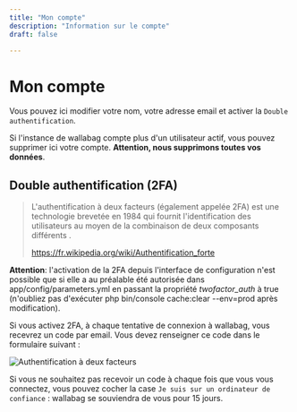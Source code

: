 ```yaml
---
title: "Mon compte"
description: "Information sur le compte"
draft: false

---
```

# Mon compte

Vous pouvez ici modifier votre nom, votre adresse email et activer la
`Double authentification`.

Si l'instance de wallabag compte plus d'un utilisateur actif, vous
pouvez supprimer ici votre compte. **Attention, nous supprimons toutes
vos données**.

## Double authentification (2FA)

> L'authentification à deux facteurs (également appelée 2FA) est une
> technologie brevetée en 1984 qui fournit l'identification des
> utilisateurs au moyen de la combinaison de deux composants différents
> .
>
> <https://fr.wikipedia.org/wiki/Authentification_forte>

**Attention**: l'activation de la 2FA depuis l'interface de
configuration n'est possible que si elle a au préalable été autorisée
dans app/config/parameters.yml en passant la propriété *twofactor\_auth*
à true (n'oubliez pas d'exécuter php bin/console cache:clear --env=prod
après modification).

Si vous activez 2FA, à chaque tentative de connexion à wallabag, vous
recevrez un code par email. Vous devez renseigner ce code dans le
formulaire suivant :

![Authentification à deux facteurs](/later/images/2FA_form.png)

Si vous ne souhaitez pas recevoir un code à chaque fois que vous vous
connectez, vous pouvez cocher la case
`Je suis sur un ordinateur de confiance` : wallabag se souviendra de
vous pour 15 jours.
